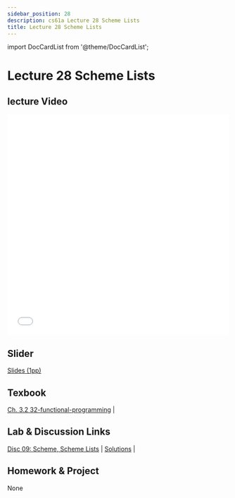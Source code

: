 ```yaml
---
sidebar_position: 28
description: cs61a Lecture 28 Scheme Lists
title: Lecture 28 Scheme Lists
---
```


import DocCardList from '@theme/DocCardList';


# Lecture 28 Scheme Lists
## lecture Video

<iframe src="//player.bilibili.com/player.html?aid=277746636&bvid=BV17c411f78k&cid=1311465503&p=1&high_quality=1&danmaku=0" scrolling="no" border="0" frameborder="no" framespacing="0" allowfullscreen="true" allowfullscreen="allowfullscreen" width="100%" height="500" scrolling="no" frameborder="0" sandbox="allow-top-navigation allow-same-origin allow-forms allow-scripts"> </iframe>

## Slider
[Slides (1pp)](/resource/cs61a/28-Scheme_Lists_1pp.pdf)
## Texbook
[Ch. 3.2 32-functional-programming](https://www.composingprograms.com/pages/32-functional-programming.html) | 

## Lab & Discussion Links
[Disc 09: Scheme, Scheme Lists](./dis/disc09.md) | [Solutions](./dis/sol-disc09.md) | 

## Homework & Project
None


<DocCardList />

